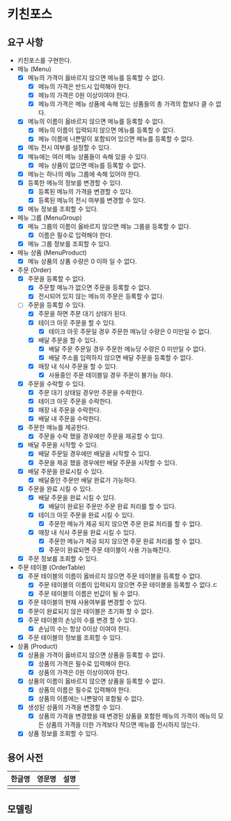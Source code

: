 # 키친포스

## 요구 사항
- 키친포스를 구현한다.
- 메뉴 (Menu)
  - [x] 메뉴의 가격이 옳바르지 않으면 메뉴를 등록할 수 없다.
    - [x] 메뉴의 가격은 반드시 입력해야 한다.
    - [x] 메뉴의 가격은 0원 이상이여야 한다.
    - [x] 메뉴의 가격은 메뉴 상품에 속해 있는 상품들의 총 가격의 합보다 클 수 없다.
  - [x] 메뉴의 이름이 옳바르지 않으면 메뉴를 등록할 수 없다.
    - [x] 메뉴의 이름이 입력되지 않으면 메뉴를 등록할 수 없다. 
    - [x] 메뉴 이름에 나쁜말이 포함되어 있으면 메뉴를 등록할 수 없다.
  - [x] 메뉴 전시 여부를 설정할 수 있다.
  - [x] 메뉴에는 여러 메뉴 상품들이 속해 있을 수 있다.
    - [x] 메뉴 상품이 없으면 메뉴를 등록할 수 없다.
  - [x] 메뉴는 하나의 메뉴 그룹에 속해 있어야 한다.
  - [x] 등록한 메뉴의 정보를 변경할 수 있다.
    - [x] 등록된 메뉴의 가격을 변경할 수 있다.
    - [x] 등록된 메뉴의 전시 여부를 변경할 수 있다.
  - [x] 메뉴 정보를 조회할 수 있다.
- 메뉴 그룹 (MenuGroup)
  - [x] 메뉴 그룹의 이름이 옳바르지 않으면 메뉴 그룹을 등록할 수 없다.
    - [x] 이름은 필수로 입력해야 한다.
  - [x] 메뉴 그룹 정보를 조회할 수 있다.
- 메뉴 상품 (MenuProduct)
  - [x] 메뉴 상품의 상품 수량은 0 이하 일 수 없다.
- 주문 (Order)
  - [x] 주문을 등록할 수 없다.
    - [x] 주문할 메뉴가 없으면 주문을 등록할 수 없다.
    - [X] 전시되어 있지 않는 메뉴의 주문은 등록할 수 없다.
  - [ ] 주문을 등록할 수 있다.
    - [x] 주문을 하면 주문 대기 상태가 된다.
    - [x] 테이크 아웃 주문을 할 수 있다.
      - [x] 테이크 아웃 주문일 경우 주문한 메뉴당 수량은 0 미만일 수 없다.
    - [x] 배달 주문을 할 수 있다.
      - [x] 배달 주문 주문일 경우 주문한 메뉴당 수량은 0 미만일 수 없다.
      - [x] 배달 주소를 입력하지 않으면 배달 주문을 등록할 수 없다.
    - [x] 매장 내 식사 주문을 할 수 있다.
      - [x] 사용중인 주문 테이블일 경우 주문이 불가능 하다.
  - [x] 주문을 수락할 수 있다.
    - [x] 주문 대기 상태일 경우만 주문을 수락한다.
    - [x] 테이크 아웃 주문을 수락한다.
    - [x] 매장 내 주문을 수락한다.
    - [x] 배달 내 주문을 수락한다.
  - [x] 주문한 메뉴를 제공한다.
    - [x] 주문을 수락 했을 경우에만 주문을 제공할 수 있다.
  - [x] 배달 주문을 시작할 수 있다.
    - [x] 배달 주문일 경우에만 배달을 시작할 수 있다.
    - [x] 주문을 제공 했을 경우에만 배달 주문을 시작할 수 있다.
  - [x] 배달 주문을 완료시킬 수 있다.
    - [x] 배달중인 주문만 배달 완료가 가능하다.
  - [x] 주문을 완료 시킬 수 있다.
    - [x] 배달 주문을 완료 시킬 수 있다.
      - [x] 배달이 완료된 주문만 주문 완료 처리를 할 수 있다. 
    - [x] 테이크 아웃 주문을 완료 시킬 수 있다.
      - [x] 주문한 메뉴가 제공 되지 않으면 주문 완료 처리를 할 수 없다. 
    - [x] 매장 내 식사 주문을 완료 시킬 수 있다.
      - [x] 주문한 메뉴가 제공 되지 않으면 주문 완료 처리를 할 수 없다.
      - [x] 주문이 완료되면 주문 테이블이 사용 가능해진다.
  - [x] 주문 정보를 조회할 수 있다.
- 주문 테이블 (OrderTable)
  - [x] 주문 테이블의 이름이 옳바르지 않으면 주문 테이블을 등록할 수 없다.
    - [x] 주문 테이블의 이름이 입력되지 않으면 주문 테이블을 등록할 수 없다.ㄷ
    - [x] 주문 테이블의 이름은 빈값이 될 수 없다.
  - [x] 주문 테이블의 현재 사용여부를 변경할 수 있다.
  - [x] 주문이 완료되지 않은 테이블은 초기화 할 수 없다.
  - [x] 주문 테이블의 손님의 수를 변경 할 수 있다.
    - [x] 손님의 수는 항상 0이상 이여야 한다.
  - [x] 주문 테이블의 정보를 조회할 수 있다.
- 상품 (Product)
  - [x] 상품을 가격이 옳바르지 않으면 상품을 등록할 수 없다.
    - [x] 상품의 가격은 필수로 입력해야 한다.
    - [x] 상품의 가격은 0원 이상이여야 한다.
  - [x] 상품의 이름이 옳바르지 않으면 상품을 등록할 수 없다.
    - [x] 상품의 이름은 필수로 입력해야 한다.
    - [x] 상품의 이름에는 나쁜말이 포함될 수 없다.
  - [x] 생성된 상품의 가격을 변경할 수 있다.
    - [x] 상품의 가격을 변경했을 때 변경된 상품을 포함한 메뉴의 가격이 메뉴의 모든 상품의 가격을 더한 가격보다 작으면 메뉴를 전시하지 않는다.
  - [x] 상품 정보를 조회할 수 있다.

## 용어 사전

| 한글명 | 영문명 | 설명 |
| --- | --- | --- |
|  |  |  |

## 모델링

